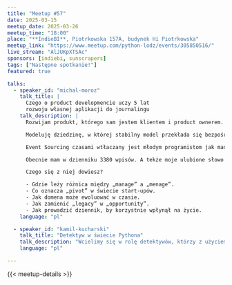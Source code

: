 ```yaml
---
title: "Meetup #57"
date: 2025-03-15
meetup_date: 2025-03-26
meetup_time: "18:00"
place: "**IndieBI**, Piotrkowska 157A, budynek Hi Piotrkowska"
meetup_link: "https://www.meetup.com/python-lodz/events/305850516/"
live_stream: "AlJUKpXTSAc"
sponsors: [indiebi, sunscrapers]
tags: ["Następne spotkanie!"]
featured: true

talks:
  - speaker_id: "michal-moroz"
    talk_title: |
      Czego o product developmencie uczy 5 lat 
      rozwoju własnej aplikacji do journalingu
    talk_description: |
      Rozwijam produkt, którego sam jestem klientem i product ownerem. I na pierwszy rzut oka, to powinno dawać mi natychmiastowy feedback. W końcu nie ma narzutów komunikacyjnych, czekania aż ktoś zaakceptuje jakiś pomysł. A jednak, często idee walidują się miesiącami. Dlaczego tak jest?

      Modeluję dziedzinę, w której stabilny model przekłada się bezpośrednio na mój dobrostan. Precyzyjnie zdefiniowana domena – przełożona na komendy i zapytania – powinna przełożyć się na rzadko zmieniający się kod, w którym wszystko jest jasno opisane. To dlaczego niektóre funkcje okazały się zbędne po dwóch użyciach, a inne przechodziły już kilka przemian?

      Event Sourcing czasami wtłaczany jest młodym programistom jak mantra. Immutability is a king, sam nawet się na to złapałem i stwierdziłem “dobra, zobaczmy jak to robi w Django". W praktyce jednak nadal od czasu do czasu poprawiam rekordy w Django Adminie. A samo wprowadzenie eventów umożliwiło mi głębszą refleksje nad moim życiem, więc okazuje się, że Event Sourcing może dawać nie tylko techniczne korzyści.

      Obecnie mam w dzienniku 3380 wpisów. A tekże moje ulubione słowo w jednym z modeli bazy danych: „Rekontekstualizacja”. To historia przypominająca realia wielu start-upów: nie zawsze wiemy, co dokładnie tworzymy, ale działamy pomimo ograniczonego budżetu i czasu.

      Czego się z niej dowiesz?

      - Gdzie leży różnica między „manage” a „menage”.
      - Co oznacza „pivot” w świecie start-upów.
      - Jak domena może ewoluować w czasie.
      - Jak zamienić „legacy” w „opportunity”.
      - Jak prowadzić dziennik, by korzystnie wpłynął na życie.
    language: "pl"

  - speaker_id: "kamil-kucharski"
    talk_title: "Detektyw w świecie Pythona"
    talk_description: "Wcielimy się w rolę detektywów, którzy z użyciem narzędzi do profilowania odkryją tajemnice tych narzędzi. Opowiem czym są takie narzędzia oraz jak działają. Dodatkowo wspólnie przejdziemy przez różne codebase-y, na których pokaże jak korzystać z tych narzędzi aby efektywnie rozwiązać problem z wydajnością i przyspieszyć działanie naszego kodu. Wszystkie osoby zainteresowane optymalizacją aplikacji i rozwiązywaniem problemów z wydajnością są mile widziane!"
    language: "pl"

---
```


{{< meetup-details >}}
